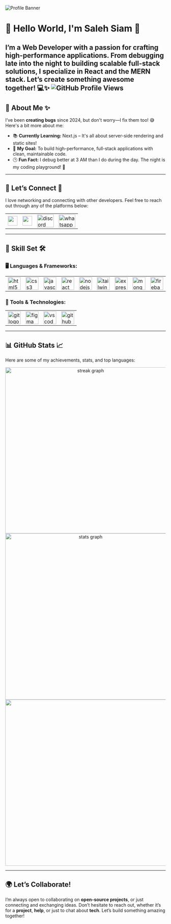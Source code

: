 
![Profile Banner](https://i.ibb.co.com/8npf1prX/Black-Elegant-Modern-Personal-Linked-In-Banner.png)
# 👋 **Hello World, I'm Saleh Siam** 🚀


I’m a **Web Developer** with a passion for crafting high-performance applications. From debugging late into the night to building scalable full-stack solutions, I specialize in **React** and the **MERN stack**. 
Let’s create something awesome together! 💻✨
 <img src="https://komarev.com/ghpvc/?username=salehsiam&label=Profile%20views&color=0e75b6&style=flat" alt="GitHub Profile Views" class="h-5" />
---

## 🌟 **About Me** ✨

I’ve been **creating bugs** since 2024, but don't worry—I fix them too! 😅 Here's a bit more about me:

- 📚 **Currently Learning:** Next.js – It's all about server-side rendering and static sites!
- 🎯 **My Goal:** To build high-performance, full-stack applications with clean, maintainable code.
- 🕒 **Fun Fact:** I debug better at 3 AM than I do during the day. The night is my coding playground! 🌙

---

## 🚀 **Let’s Connect** 🤝

I love networking and connecting with other developers. Feel free to reach out through any of the platforms below:

<table>
  <tr>
    <td><a href="https://www.linkedin.com/in/saleh-siam-69950734b/"><img src="https://cdn2.iconfinder.com/data/icons/social-media-2285/512/1_Linkedin_unofficial_colored_svg-128.png" width="30"></a></td>
    <td><a href="https://www.facebook.com/abusalehmdsiam.1/"><img src="https://upload.wikimedia.org/wikipedia/commons/5/51/Facebook_f_logo_%282019%29.svg" width="30"></a></td>
    <td><a href="https://discordapp.com/users/abusalehmdsiam" target="_blank"><img src="https://raw.githubusercontent.com/maurodesouza/profile-readme-generator/master/src/assets/icons/social/discord/default.svg" width="52" height="40" alt="discord logo" /></a></td>
    <td><a href="https://wa.me/+8801912697508" target="_blank"><img src="https://raw.githubusercontent.com/maurodesouza/profile-readme-generator/master/src/assets/icons/social/whatsapp/default.svg" width="52" height="40" alt="whatsapp logo" /></a></td>
  </tr>
</table>

---

## 💪 **Skill Set** 🛠

### 🖥 **Languages & Frameworks**:

<table>
  <tr>
    <td><img src="https://cdn.jsdelivr.net/gh/devicons/devicon/icons/html5/html5-original.svg" height="40" alt="html5 logo" /></td>
    <td><img src="https://cdn.jsdelivr.net/gh/devicons/devicon/icons/css3/css3-original.svg" height="40" alt="css3 logo" /></td>
    <td><img src="https://cdn.jsdelivr.net/gh/devicons/devicon/icons/javascript/javascript-original.svg" height="40" alt="javascript logo" /></td>
    <td><img src="https://cdn.jsdelivr.net/gh/devicons/devicon/icons/react/react-original.svg" height="40" alt="react logo" /></td>
    <td><img src="https://cdn.jsdelivr.net/gh/devicons/devicon/icons/nodejs/nodejs-original.svg" height="40" alt="nodejs logo" /></td>
    <td><img src="https://cdn.simpleicons.org/tailwindcss/06B6D4" height="40" alt="tailwindcss logo" /></td>
    <td><img src="https://skillicons.dev/icons?i=express" height="40" alt="express logo" /></td>
    <td><img src="https://cdn.simpleicons.org/mongodb/47A248" height="40" alt="mongodb logo" /></td>
    <td><img src="https://cdn.jsdelivr.net/gh/devicons/devicon/icons/firebase/firebase-plain.svg" height="40" alt="firebase logo" /></td>
  </tr>
</table>

### 🔧 **Tools & Technologies**:

<table>
  <tr>
    <td><img src="https://cdn.simpleicons.org/git/F05032" height="40" alt="git logo" /></td>
    <td><img src="https://skillicons.dev/icons?i=figma" height="40" alt="figma logo" /></td>
    <td><img src="https://skillicons.dev/icons?i=vscode" height="40" alt="vscode logo" /></td>
    <td><img src="https://skillicons.dev/icons?i=github" height="40" alt="github logo" /></td>
  </tr>
</table>

---

## 📊 **GitHub Stats** 📈

Here are some of my achievements, stats, and top languages:

 


<div align="center">
<img 
  src="https://nirzak-streak-stats.vercel.app/?user=salehsiam&theme=dracula&hide_border=true&ring=ff9c00&fire=ff6b81&currStreakLabel=ffffff&currStreakNum=00ffff&sideNums=ffffff&sideLabels=aaaaaa&dates=888888" 
  width="520px" 
  alt="streak graph" 
/>

   <img src="https://github-readme-stats.vercel.app/api?username=salehsiam&hide_title=false&hide_rank=false&show_icons=true&include_all_commits=true&count_private=true&disable_animations=false&theme=tokyonight&locale=en&hide_border=true&order=1" width="520px" alt="stats graph" />
 <br>
<img align="center" src="https://github-readme-stats-sigma-five.vercel.app/api/top-langs/?username=salehsiam&layout=compact&theme=tokyonight&hide_border=true" width="520px" />


   
</div>





---

## 🌍 **Let’s Collaborate!**

I’m always open to collaborating on **open-source projects**, or just connecting and exchanging ideas. Don’t hesitate to reach out, whether it’s for a **project**, **help**, or just to chat about **tech**. Let’s build something amazing together!
